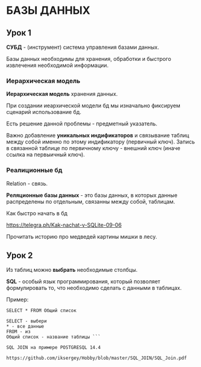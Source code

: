 # БАЗЫ ДАННЫХ

## Урок 1

**СУБД** - (инструмент) система управления базами данных.

Базы данных необходимы для хранения, обработки и быстрого извлечения необходимой информации.

### Иерархическая модель

**Иерархическая модель** хранения данных.

При создании иеархической модели бд мы изначально фиксируем сценарий использование бд.

Есть решение данной проблемы - предметный указатель.

Важно добавление **уникальных индификаторов** и связывание таблиц между собой именно по этому индификатору (первичный ключ). Запись в связанной таблице по первичному ключу - внешний ключ (иначе ссылка на первыичный ключ).

### Реалиционные бд

Relation - связь.

**Реляционные базы данных** - это базы данных, в которых данные распределены по отдельным, связанны между собой, таблицам.


Как быстро начать в бд

https://telegra.ph/Kak-nachat-v-SQLite-09-06


Прочитать историю про медведей картины мишки в лесу.


## Урок 2

Из таблиц можно **выбрать** необходимые столбцы.

**SQL** - особый язык программирования, который позволяет формулировать то, что необходимо сделать с данными в таблицах.

Пример:

``` SELECT * FROM Общий список ```

``` 
SELECT - выбери
* - все данные
FROM - из
Общий список - название таблицы ```

SQL JOIN на примере POSTGRESQL 14.4

https://github.com/iksergey/Hobby/blob/master/SQL_JOIN/SQL_Join.pdf